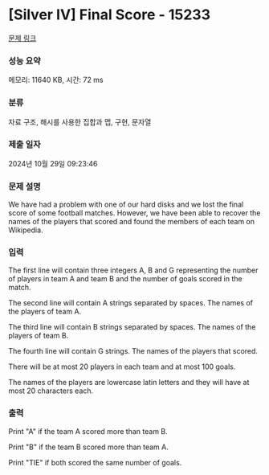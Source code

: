 # [Silver IV] Final Score - 15233 

[문제 링크](https://www.acmicpc.net/problem/15233) 

### 성능 요약

메모리: 11640 KB, 시간: 72 ms

### 분류

자료 구조, 해시를 사용한 집합과 맵, 구현, 문자열

### 제출 일자

2024년 10월 29일 09:23:46

### 문제 설명

<p>We have had a problem with one of our hard disks and we lost the final score of some football matches. However, we have been able to recover the names of the players that scored and found the members of each team on Wikipedia.</p>

### 입력 

 <p>The first line will contain three integers A, B and G representing the number of players in team A and team B and the number of goals scored in the match.</p>

<p>The second line will contain A strings separated by spaces. The names of the players of team A.</p>

<p>The third line will contain B strings separated by spaces. The names of the players of team B.</p>

<p>The fourth line will contain G strings. The names of the players that scored.</p>

<p>There will be at most 20 players in each team and at most 100 goals.</p>

<p>The names of the players are lowercase latin letters and they will have at most 20 characters each.</p>

### 출력 

 <p>Print "A" if the team A scored more than team B.</p>

<p>Print "B" if the team B scored more than team A.</p>

<p>Print "TIE" if both scored the same number of goals.</p>

